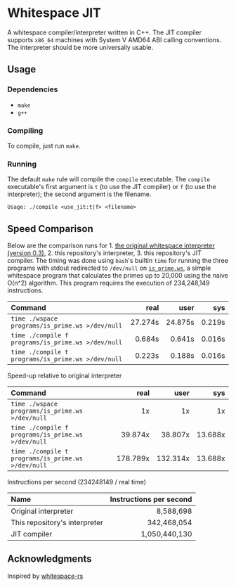 # Whitespace JIT
A whitespace compiler/interpreter written in C++. The JIT compiler supports `x86_64` machines with System V AMD64 ABI calling conventions. The interpreter should be more universally usable.

## Usage

### Dependencies
* `make`
* `g++`

### Compiling
To compile, just run `make`.

### Running
The default `make` rule will compile the `compile` executable. The `compile` executable's first argument is `t` (to use the JIT compiler) or `f` (to use the interpreter); the second argument is the filename.

```
Usage: ./compile <use_jit:t|f> <filename>
```


## Speed Comparison
Below are the comparison runs for 1. [the original whitespace interpreter (version 0.3)](https://web.archive.org/web/20150717140342/http://compsoc.dur.ac.uk/whitespace/download.php), 2. this repository's interpreter, 3. this repository's JIT compiler. The timing was done using `bash`'s builtin `time` for running the three programs with stdout redirected to `/dev/null` on [`is_prime.ws`](https://github.com/drebelsky/whitespace-jit/blob/main/programs/is_prime.ws), a simple whitespace program that calculates the primes up to 20,000 using the naive O(n^2) algorithm. This program requires the execution of 234,248,149 instructions.

Command                                           | real    | user    | sys
:-------------------------------------------------|--------:|--------:|--------:
`time ./wspace programs/is_prime.ws >/dev/null   `|  27.274s|  24.875s|  0.219s
`time ./compile f programs/is_prime.ws >/dev/null`|  0.684s |  0.641s |  0.016s
`time ./compile t programs/is_prime.ws >/dev/null`|  0.223s |  0.188s |  0.016s

Speed-up relative to original interpreter

Command                                           | real    | user    | sys
:-------------------------------------------------|--------:|--------:|--------:
`time ./wspace programs/is_prime.ws >/dev/null   `|       1x|       1x|       1x
`time ./compile f programs/is_prime.ws >/dev/null`|  39.874x|  38.807x|  13.688x
`time ./compile t programs/is_prime.ws >/dev/null`| 178.789x| 132.314x|  13.688x

Instructions per second (234248149 / real time)

Name                         | Instructions per second
:----------------------------|-----------------------:
Original interpreter         |              8,588,698
This repository's interpreter|            342,468,054
JIT compiler                 |          1,050,440,130

## Acknowledgments
Inspired by [whitespace-rs](https://github.com/CensoredUsername/whitespace-rs)

